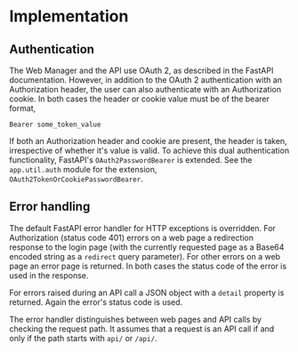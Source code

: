 # Implementation

## Authentication

The Web Manager and the API use OAuth 2, as described in the FastAPI documentation. However, in addition to the OAuth 2 authentication with an Authorization header, the user can also authenticate with an Authorization cookie. In both cases the header or cookie value must be of the bearer format,

```shell
Bearer some_token_value
```

If both an Authorization header and cookie are present, the header is taken, irrespective of whether it's value is valid. To achieve this dual authentication functionality, FastAPI's `OAuth2PasswordBearer` is extended. See the `app.util.auth` module for the extension, `OAuth2TokenOrCookiePasswordBearer`.

## Error handling

The default FastAPI error handler for HTTP exceptions is overridden. For Authorization (status code 401) errors on a web page a redirection response to the login page (with the currently requested page as a Base64 encoded string as a `redirect` query parameter). For other errors on a web page an error page is returned. In both cases the status code of the error is used in the response.

For errors raised during an API call a JSON object with a `detail` property is returned. Again the error's status code is used.

The error handler distinguishes between web pages and API calls by checking the request path. It assumes that a request is an API call if and only if the path starts with `api/` or `/api/`.
